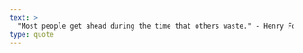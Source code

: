 ```yaml
---
text: >
  "Most people get ahead during the time that others waste." - Henry Ford
type: quote
---
```

